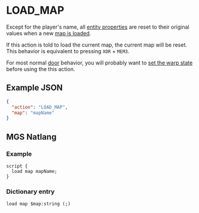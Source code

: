 # LOAD_MAP

Except for the player's name, all [entity properties](../entities/entity_properties) are reset to their original values when a new [map is loaded](../maps/map_loads).

If this action is told to load the current map, the current map will be reset. This behavior is equivalent to pressing `XOR` + `MEM3`.

For most normal [door](../techniques/doors) behavior, you will probably want to [set the warp state](../SET_WARP_STATE) before using the this action.

## Example JSON

```json
{
  "action": "LOAD_MAP",
  "map": "mapName"
}
```

## MGS Natlang

### Example

```mgs
script {
  load map mapName;
}
```

### Dictionary entry

```
load map $map:string (;)
```
